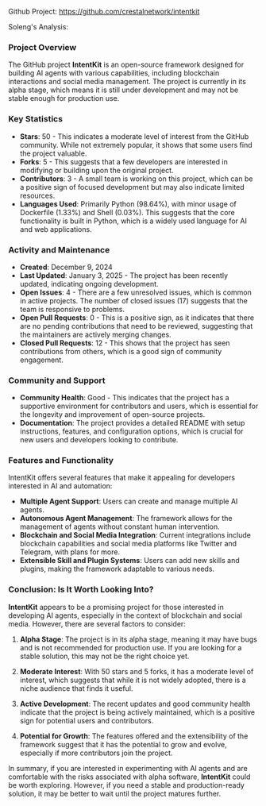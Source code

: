 Github Project: https://github.com/crestalnetwork/intentkit

Soleng's Analysis:

### Project Overview

The GitHub project **IntentKit** is an open-source framework designed for building AI agents with various capabilities, including blockchain interactions and social media management. The project is currently in its alpha stage, which means it is still under development and may not be stable enough for production use.

### Key Statistics

- **Stars**: 50 - This indicates a moderate level of interest from the GitHub community. While not extremely popular, it shows that some users find the project valuable.
- **Forks**: 5 - This suggests that a few developers are interested in modifying or building upon the original project.
- **Contributors**: 3 - A small team is working on this project, which can be a positive sign of focused development but may also indicate limited resources.
- **Languages Used**: Primarily Python (98.64%), with minor usage of Dockerfile (1.33%) and Shell (0.03%). This suggests that the core functionality is built in Python, which is a widely used language for AI and web applications.

### Activity and Maintenance

- **Created**: December 9, 2024
- **Last Updated**: January 3, 2025 - The project has been recently updated, indicating ongoing development.
- **Open Issues**: 4 - There are a few unresolved issues, which is common in active projects. The number of closed issues (17) suggests that the team is responsive to problems.
- **Open Pull Requests**: 0 - This is a positive sign, as it indicates that there are no pending contributions that need to be reviewed, suggesting that the maintainers are actively merging changes.
- **Closed Pull Requests**: 12 - This shows that the project has seen contributions from others, which is a good sign of community engagement.

### Community and Support

- **Community Health**: Good - This indicates that the project has a supportive environment for contributors and users, which is essential for the longevity and improvement of open-source projects.
- **Documentation**: The project provides a detailed README with setup instructions, features, and configuration options, which is crucial for new users and developers looking to contribute.

### Features and Functionality

IntentKit offers several features that make it appealing for developers interested in AI and automation:

- **Multiple Agent Support**: Users can create and manage multiple AI agents.
- **Autonomous Agent Management**: The framework allows for the management of agents without constant human intervention.
- **Blockchain and Social Media Integration**: Current integrations include blockchain capabilities and social media platforms like Twitter and Telegram, with plans for more.
- **Extensible Skill and Plugin Systems**: Users can add new skills and plugins, making the framework adaptable to various needs.

### Conclusion: Is It Worth Looking Into?

**IntentKit** appears to be a promising project for those interested in developing AI agents, especially in the context of blockchain and social media. However, there are several factors to consider:

1. **Alpha Stage**: The project is in its alpha stage, meaning it may have bugs and is not recommended for production use. If you are looking for a stable solution, this may not be the right choice yet.

2. **Moderate Interest**: With 50 stars and 5 forks, it has a moderate level of interest, which suggests that while it is not widely adopted, there is a niche audience that finds it useful.

3. **Active Development**: The recent updates and good community health indicate that the project is being actively maintained, which is a positive sign for potential users and contributors.

4. **Potential for Growth**: The features offered and the extensibility of the framework suggest that it has the potential to grow and evolve, especially if more contributors join the project.

In summary, if you are interested in experimenting with AI agents and are comfortable with the risks associated with alpha software, **IntentKit** could be worth exploring. However, if you need a stable and production-ready solution, it may be better to wait until the project matures further.